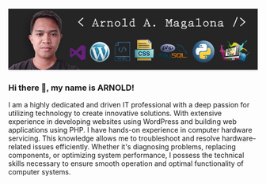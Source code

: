 ![Design and Development](https://github.com/Arnold-Mags/Arnold-Mags/blob/main/AR2.jpg)

### Hi there 👋, my name is ARNOLD!

I am a highly dedicated and driven IT professional with a deep passion for utilizing technology to create innovative solutions. With extensive experience in developing websites using WordPress and building web applications using PHP.
I have hands-on experience in computer hardware servicing. This knowledge allows me to troubleshoot and resolve hardware-related issues efficiently. Whether it's diagnosing problems, replacing components, or optimizing system performance, I possess the technical skills necessary to ensure smooth operation and optimal functionality of computer systems.
